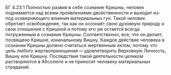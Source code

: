 БГ 4.23:1	Полностью развив в себе сознание Кришны, человек поднимается над всеми проявлениями двойственности и выходит из-под оскверняющего влияния материальных гун. Такой человек обретает освобождение, так как он осознаёт свою духовную природу и свои отношения с Кришной и потому его ум остается всегда погруженным в сознание Кришны. Соответственно, все, что он делает, посвящено Кришне, изначальному Вишну. Каждое действие человека в сознании Кришны должно считаться жертвенным актом, потому что цель любого жертвоприношения — удовлетворить Верховную Личность, Вишну или Кришну. Последствия такой деятельности целиком растворяются в Абсолюте и не приносят человеку материальных страданий.